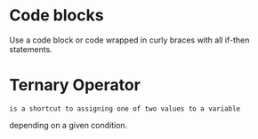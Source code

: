 # Code blocks
Use a code block or code wrapped in curly braces with
all if-then statements.

# Ternary Operator
    is a shortcut to assigning one of two values to a variable
depending on a given condition. 
